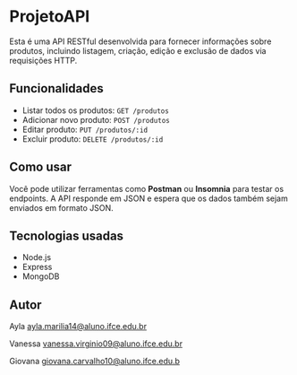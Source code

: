<!-- readme.md -->

<!DOCTYPE html>
<html lang="pt-BR">
<head>
  <meta charset="UTF-8">

</head>
<body>
  <h1>ProjetoAPI</h1>
  <p>Esta é uma API RESTful desenvolvida para fornecer informações sobre produtos, incluindo listagem, criação, edição e exclusão de dados via requisições HTTP.</p>

  <h2>Funcionalidades</h2>
  <ul>
    <li>Listar todos os produtos: <code>GET /produtos</code></li>
    <li>Adicionar novo produto: <code>POST /produtos</code></li>
    <li>Editar produto: <code>PUT /produtos/:id</code></li>
    <li>Excluir produto: <code>DELETE /produtos/:id</code></li>
  </ul>

  <h2>Como usar</h2>
  <p>Você pode utilizar ferramentas como <strong>Postman</strong> ou <strong>Insomnia</strong> para testar os endpoints. A API responde em JSON e espera que os dados também sejam enviados em formato JSON.</p>

  <h2>Tecnologias usadas</h2>
  <ul>
    <li>Node.js</li>
    <li>Express</li>
    <li>MongoDB</li>
  </ul>

  <h2>Autor</h2>
  <p>Ayla <a href="mailto:ayla.marilia14@aluno.ifce.edu.br">ayla.marilia14@aluno.ifce.edu.br</a></p>
   <p>Vanessa <a href="mailto:vanessa.virginio09@aluno.ifce.edu.br">vanessa.virginio09@aluno.ifce.edu.br</a></p>
    <p>Giovana <a href="mailto:giovana.carvalho10@aluno.ifce.edu.br">giovana.carvalho10@aluno.ifce.edu.b</a></p>
</body>
</body>
</body>
</html>

